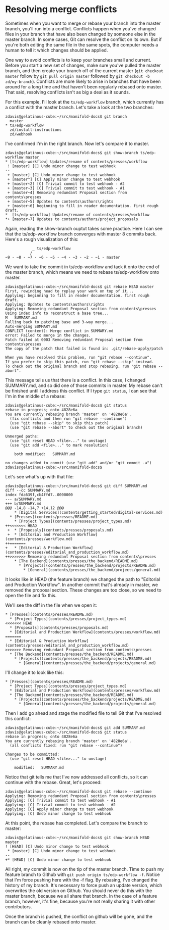 # Resolving merge conflicts

Sometimes when you want to merge or rebase your branch into the master branch, you'll run into a conflict. Conflicts happen when you've changed files in your branch that have also been changed by someone else in the master branch. In some cases, Git can resolve the conflict on its own. But if you're both editing the same file in the same spots, the computer needs a human to tell it which changes should be applied.

One way to avoid conflicts is to keep your branches small and current. Before you start a new set of changes, make sure you've pulled the master branch, and then create your branch off of the current master (`git checkout master` follow by `git pull origin master` followed by `git checkout -b zd/my-branch`). Conflicts are more likely to arise in branches that have been around for a long time and that haven't been regularly rebased onto master. That said, resolving conflicts isn't as big a deal as it sounds.

For this example, I'll look at the `ts/edp-workflow` branch, which currently has a conflict with the master branch. Let's take a look at the two branches:

```
zdavis@gelatinous-cube:~/src/manifold-docs$ git branch
  master
* ts/edp-workflow
  zd/install-instructions
  zd/webhook
```

I've confirmed I'm in the right branch. Now let's compare it to master.
```
zdavis@gelatinous-cube:~/src/manifold-docs$ git show-branch ts/edp-workflow master
* [ts/edp-workflow] Updates/rename of contents/presses/workflow
 ! [master] [C] Undo minor change to test webhook
--
 + [master] [C] Undo minor change to test webhook
 + [master^] [C] Apply minor change to test webhook
 + [master~2] [C] Trivial commit to test webhook - #2
 + [master~3] [C] Trivial commit to test webhook - #1
 + [master~4] Removing redundant Proposal section from contents\presses
 + [master~5] Updates to contents\authors\rights
 + [master~6] beginning to fill in reader documentation. first rough draft.
*  [ts/edp-workflow] Updates/rename of contents/presses/workflow
*+ [master~7] Updates to contents/authors/project_proposals
```

Again, reading the show-branch ouptut takes some practice. Here I can see that the ts/edp-workflow branch converges with master 8 commits back. Here's a rough visualization of this:

```
            _ ts/edp-workflow
           /
~9 - ~8 - ~7 - ~6 - ~5 - ~4 - ~3 - ~2 - ~1 - master
```

We want to take the commit in ts/edp-workflow and tack it onto the end of the master branch, which means we need to rebase ts/edp-workflow onto master.

```
zdavis@gelatinous-cube:~/src/manifold-docs$ git rebase HEAD master
First, rewinding head to replay your work on top of it...
Applying: beginning to fill in reader documentation. first rough draft.
Applying: Updates to contents\authors\rights
Applying: Removing redundant Proposal section from contents\presses
Using index info to reconstruct a base tree...
M	SUMMARY.md
Falling back to patching base and 3-way merge...
Auto-merging SUMMARY.md
CONFLICT (content): Merge conflict in SUMMARY.md
error: Failed to merge in the changes.
Patch failed at 0003 Removing redundant Proposal section from contents\presses
The copy of the patch that failed is found in: .git/rebase-apply/patch

When you have resolved this problem, run "git rebase --continue".
If you prefer to skip this patch, run "git rebase --skip" instead.
To check out the original branch and stop rebasing, run "git rebase --abort".
```

This message tells us that there is a conflict. In this case, I changed SUMMARY.md, and so did one of those commits in master. My rebase can't be finished until I address this conflict. If I type `git status`, I can see that I'm in the middle of a rebase:

```
zdavis@gelatinous-cube:~/src/manifold-docs$ git status
rebase in progress; onto 4828e6a
You are currently rebasing branch 'master' on '4828e6a'.
  (fix conflicts and then run "git rebase --continue")
  (use "git rebase --skip" to skip this patch)
  (use "git rebase --abort" to check out the original branch)

Unmerged paths:
  (use "git reset HEAD <file>..." to unstage)
  (use "git add <file>..." to mark resolution)

	both modified:   SUMMARY.md

no changes added to commit (use "git add" and/or "git commit -a")
zdavis@gelatinous-cube:~/src/manifold-docs$
```

Let's see what's up with that file:
```
zdavis@gelatinous-cube:~/src/manifold-docs$ git diff SUMMARY.md
diff --cc SUMMARY.md
index fda639f,cb4ffd7..0000000
--- a/SUMMARY.md
+++ b/SUMMARY.md
@@@ -14,8 -14,7 +14,12 @@@
    * [Digital Services](contents/getting_started/digital-services.md)
  * [Presses](contents/presses/README.md)
    * [Project Types](contents/presses/project_types.md)
++<<<<<<< HEAD
 +  * [Proposals](contents/presses/proposals.md)
 +  * [Editorial and Production Workflow](contents/presses/workflow.md)
++=======
+   * [Editorial & Production Workflow](contents/presses/editorial_and_production_workflow.md)
++>>>>>>> Removing redundant Proposal section from contents\presses
    * [The Backend](contents/presses/the_backend/README.md)
      * [Projects](contents/presses/the_backend/projects/README.md)
        * [General](contents/presses/the_backend/projects/general.md)
```
It looks like in HEAD (the feature branch) we changed the path to "Editorial and Production Workflow". In another commit that's already in master, we removed the proposal section. These changes are too close, so we need to open the file and fix this.

We'll see the diff in the file when we open it:

```
* [Presses](contents/presses/README.md)
  * [Project Types](contents/presses/project_types.md)
<<<<<<< HEAD
  * [Proposals](contents/presses/proposals.md)
  * [Editorial and Production Workflow](contents/presses/workflow.md)
=======
  * [Editorial & Production Workflow](contents/presses/editorial_and_production_workflow.md)
>>>>>>> Removing redundant Proposal section from contents\presses
  * [The Backend](contents/presses/the_backend/README.md)
    * [Projects](contents/presses/the_backend/projects/README.md)
      * [General](contents/presses/the_backend/projects/general.md)
```

I'll change it to look like this:

```
* [Presses](contents/presses/README.md)
  * [Project Types](contents/presses/project_types.md)
  * [Editorial and Production Workflow](contents/presses/workflow.md)
  * [The Backend](contents/presses/the_backend/README.md)
    * [Projects](contents/presses/the_backend/projects/README.md)
      * [General](contents/presses/the_backend/projects/general.md)
```

Then I add go ahead and stage the modified file to tell Git that I've resolved this conflict:

```
zdavis@gelatinous-cube:~/src/manifold-docs$ git add SUMMARY.md
zdavis@gelatinous-cube:~/src/manifold-docs$ git status
rebase in progress; onto 4828e6a
You are currently rebasing branch 'master' on '4828e6a'.
  (all conflicts fixed: run "git rebase --continue")

Changes to be committed:
  (use "git reset HEAD <file>..." to unstage)

	modified:   SUMMARY.md
```

Notice that git tells me that I've now addressed all conflicts, so it can continue with the rebase. Great, let's proceed:
```
zdavis@gelatinous-cube:~/src/manifold-docs$ git rebase --continue
Applying: Removing redundant Proposal section from contents\presses
Applying: [C] Trivial commit to test webhook - #1
Applying: [C] Trivial commit to test webhook - #2
Applying: [C] Apply minor change to test webhook
Applying: [C] Undo minor change to test webhook
```
At this point, the rebase has completed. Let's compare the branch to master:
```
zdavis@gelatinous-cube:~/src/manifold-docs$ git show-branch HEAD master
! [HEAD] [C] Undo minor change to test webhook
 * [master] [C] Undo minor change to test webhook
--
+* [HEAD] [C] Undo minor change to test webhook
```

All right, my commit is now on the tip of the master branch. Time to push my feature branch to Github with `git push origin ts/edp-workflow -f`. Notice that I'm force pushing here with the -f flag. By rebasing, I've changed the history of my branch. It's necessary to force push an update version, which overwrites the old version on Github. You should never do this with the master branch, because we all share that branch. In the case of a feature branch, however, it's fine, because you're not really sharing it with other contributors.

Once the branch is pushed, the conflict on github will be gone, and the branch can be cleanly rebased onto master.



